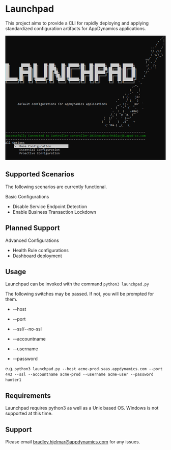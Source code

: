 # Launchpad

This project aims to provide a CLI for rapidly deploying and applying standardized configuration artifacts for AppDynamics applications.

<p align="center">
  <img src="https://github.com/AppDynamics/launchpad/blob/master/resources/screencap.png"/>
</p>

## Supported Scenarios

The following scenarios are currently functional.

Basic Configurations
- Disable Service Endpoint Detection
- Enable Business Transaction Lockdown 

## Planned Support 

Advanced Configurations

- Health Rule configurations
- Dashboard deployment

## Usage

Launchpad can be invoked with the command `python3 launchpad.py`

The following switches may be passed. If not, you will be prompted for them.

- --host

- --port

- --ssl/--no-ssl

- --accountname

- --username

- --password

e.g. `python3 launchpad.py --host acme-prod.saas.appdynamics.com --port 443 --ssl --accountname acme-prod --username acme-user --password hunter1`

## Requirements

Launchpad requires python3 as well as a Unix based OS. Windows is not supported at this time.

## Support

Please email bradley.hjelmar@appdynamics.com for any issues.
